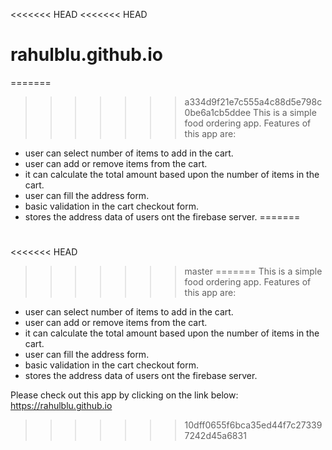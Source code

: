 <<<<<<< HEAD
<<<<<<< HEAD
# rahulblu.github.io

=======
>>>>>>> a334d9f21e7c555a4c88d5e798c0be6a1cb5ddee
This is a simple food ordering app. Features of this app are:

* user can select number of items to add in the cart.
* user can add or remove items from the cart.
* it can calculate the total amount based upon the number of items in the cart.
* user can fill the address form.
* basic validation in the cart checkout form.
* stores the address data of users ont the firebase server.
=======
# 
<<<<<<< HEAD
>>>>>>> master
=======
This is a simple food ordering app.
Features of this app are:
* user can select number of items to add in the cart.
* user can add or remove items from the cart.
* it can calculate the total amount based upon the number of items in the cart.
* user can fill the address form.
* basic validation in the cart checkout form.
* stores the address data of users ont the firebase server.

Please check out this app by clicking on the link below:
https://rahulblu.github.io
>>>>>>> 10dff0655f6bca35ed44f7c273397242d45a6831
